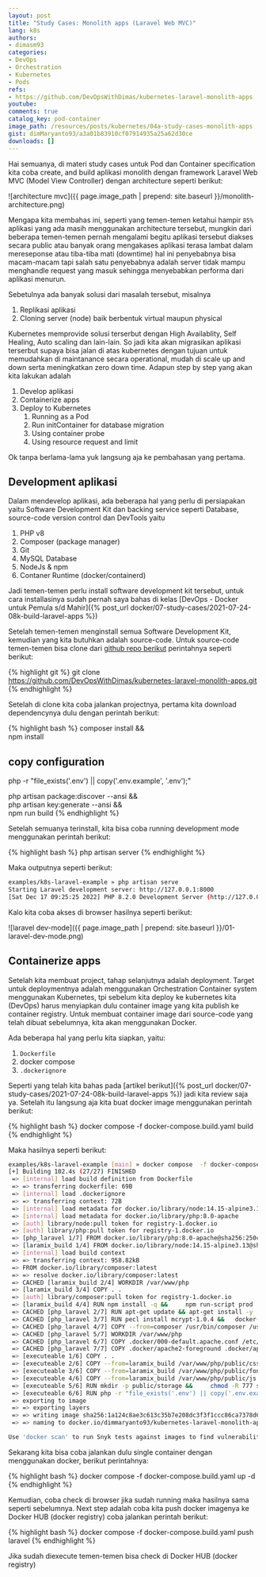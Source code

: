 ```yaml
---
layout: post
title: "Study Cases: Monolith apps (Laravel Web MVC)"
lang: k8s
authors:
- dimasm93
categories:
- DevOps
- Orchestration
- Kubernetes
- Pods
refs: 
- https://github.com/DevOpsWithDimas/kubernetes-laravel-monolith-apps
youtube: 
comments: true
catalog_key: pod-container
image_path: /resources/posts/kubernetes/04a-study-cases-monolith-apps
gist: dimMaryanto93/a3a01b83910cf07914935a25a62d30ce
downloads: []
---
```


Hai semuanya, di materi study cases untuk Pod dan Container specification kita coba create, and build  aplikasi monolith dengan framework Laravel Web MVC (Model View Controller) dengan architecture seperti berikut:

![architecture mvc]({{ page.image_path | prepend: site.baseurl }}/monolith-architecture.png)

Mengapa kita membahas ini, seperti yang temen-temen ketahui hampir `85%` aplikasi yang ada masih menggunakan architecture tersebut, mungkin dari beberapa temen-temen pernah mengalami begitu aplikasi tersebut diakses secara public atau banyak orang mengakases aplikasi terasa lambat dalam mereseponse atau tiba-tiba mati (downtime) hal ini penyebabnya bisa macam-macam tapi salah satu penyebabnya adalah server tidak mampu menghandle request yang masuk sehingga menyebabkan performa dari aplikasi menurun. 

Sebetulnya ada banyak solusi dari masalah tersebut, misalnya 

1. Replikasi aplikasi
2. Cloning server (node) baik berbentuk virtual maupun physical

Kubernetes memprovide solusi terserbut dengan High Availablity, Self Healing, Auto scaling dan lain-lain. So jadi kita akan migrasikan aplikasi terserbut supaya bisa jalan di atas kubernetes dengan tujuan untuk memudahkan di maintanance secara operational, mudah di scale up and down serta meningkatkan zero down time. Adapun step by step yang akan kita lakukan adalah

1. Develop aplikasi
2. Containerize apps
3. Deploy to Kubernetes
    1. Running as a Pod
    2. Run initContainer for database migration
    3. Using container probe
    4. Using resource request and limit

Ok tanpa berlama-lama yuk langsung aja ke pembahasan yang pertama.

<!--more-->

## Development aplikasi

Dalam mendevelop aplikasi, ada beberapa hal yang perlu di persiapakan yaitu Software Development Kit dan backing service seperti Database, source-code version control dan DevTools yaitu

1. PHP v8
2. Composer (package manager)
3. Git
4. MySQL Database
5. NodeJs & npm
6. Contaner Runtime (docker/containerd)

Jadi temen-temen perlu install software development kit tersebut, untuk cara installasinya sudah pernah saya bahas di kelas [DevOps - Docker untuk Pemula s/d Mahir]({% post_url docker/07-study-cases/2021-07-24-08k-build-laravel-apps %})

Setelah temen-temen menginstall semua Software Development Kit, kemudian yang kita butuhkan adalah source-code. Untuk source-code temen-temen bisa clone dari [github repo berikut](https://github.com/DevOpsWithDimas/kubernetes-laravel-monolith-apps) perintahnya seperti berikut:

{% highlight git %}
git clone https://github.com/DevOpsWithDimas/kubernetes-laravel-monolith-apps.git
{% endhighlight %}

Setelah di clone kita coba jalankan projectnya, pertama kita download dependencynya dulu dengan perintah berikut:

{% highlight bash %}
composer install && \
npm install

## copy configuration
php -r "file_exists('.env') || copy('.env.example', '.env');"

php artisan package:discover --ansi && \
php artisan key:generate --ansi && \
npm run build
{% endhighlight %}

Setelah semuanya terinstall, kita bisa coba running development mode menggunakan perintah berikut:

{% highlight bash %}
php artisan server
{% endhighlight %}

Maka outputnya seperti berikut:

```bash
examples/k8s-laravel-example » php artisan serve
Starting Laravel development server: http://127.0.0.1:8000
[Sat Dec 17 09:25:25 2022] PHP 8.2.0 Development Server (http://127.0.0.1:8000) started
```

Kalo kita coba akses di browser hasilnya seperti berikut:

![laravel dev-mode]({{ page.image_path | prepend: site.baseurl }}/01-laravel-dev-mode.png)

## Containerize apps

Setelah kita membuat project, tahap selanjutnya adalah deployment. Target untuk deploymentnya adalah menggunakan Orchestration Container system menggunakan Kubernetes, tpi sebelum kita deploy ke kubernetes kita (DevOps) harus menyiapkan dulu container image yang kita publish ke container registry. Untuk membuat container image dari source-code yang telah dibuat sebelumnya, kita akan menggunakan Docker.

Ada beberapa hal yang perlu kita siapkan, yaitu:

1. `Dockerfile`
2. docker compose
3. `.dockerignore`

Seperti yang telah kita bahas pada [artikel berikut]({% post_url docker/07-study-cases/2021-07-24-08k-build-laravel-apps %}) jadi kita review saja ya. Setelah itu langsung aja kita buat docker image menggunakan perintah berikut:

{% highlight bash %}
docker compose -f docker-compose.build.yaml build
{% endhighlight %}

Maka hasilnya seperti berikut:

```bash
examples/k8s-laravel-example [main] » docker compose  -f docker-compose.build.yaml build
[+] Building 102.4s (27/27) FINISHED                                                                                                                                        
 => [internal] load build definition from Dockerfile                                                                                                                   0.1s
 => => transferring dockerfile: 69B                                                                                                                                    0.1s
 => [internal] load .dockerignore                                                                                                                                      0.0s
 => => transferring context: 72B                                                                                                                                       0.0s
 => [internal] load metadata for docker.io/library/node:14.15-alpine3.13                                                                                               4.0s
 => [internal] load metadata for docker.io/library/php:8.0-apache                                                                                                      4.0s
 => [auth] library/node:pull token for registry-1.docker.io                                                                                                            0.0s
 => [auth] library/php:pull token for registry-1.docker.io                                                                                                             0.0s
 => [php_laravel 1/7] FROM docker.io/library/php:8.0-apache@sha256:250cc0aa50713360672b12342b8477cf6adbf7c6fa6ffd0a59bf5c95c48299db                                    0.0s
 => [laramix_build 1/4] FROM docker.io/library/node:14.15-alpine3.13@sha256:03b86ea1f9071a99ee3de468659c9af95ca0bedbcd7d32bf31d61fa32c1a8ab3                           0.0s
 => [internal] load build context                                                                                                                                      1.4s
 => => transferring context: 958.82kB                                                                                                                                  1.3s
 => FROM docker.io/library/composer:latest                                                                                                                             4.0s
 => => resolve docker.io/library/composer:latest                                                                                                                       4.0s
 => CACHED [laramix_build 2/4] WORKDIR /var/www/php                                                                                                                    0.0s
 => [laramix_build 3/4] COPY . .                                                                                                                                       2.2s
 => [auth] library/composer:pull token for registry-1.docker.io                                                                                                        0.0s
 => [laramix_build 4/4] RUN npm install -q &&     npm run-script prod                                                                                                 64.3s
 => CACHED [php_laravel 2/7] RUN apt-get update && apt-get install -y   curl   git   libicu-dev   libpq-dev   libmcrypt-dev   mariadb-client   openssl   unzip   vim   0.0s
 => CACHED [php_laravel 3/7] RUN pecl install mcrypt-1.0.4 &&   docker-php-ext-install fileinfo exif pcntl bcmath gd mysqli pdo_mysql &&   docker-php-ext-enable mcry  0.0s
 => CACHED [php_laravel 4/7] COPY --from=composer /usr/bin/composer /usr/bin/composer                                                                                  0.0s
 => CACHED [php_laravel 5/7] WORKDIR /var/www/php                                                                                                                      0.0s
 => CACHED [php_laravel 6/7] COPY .docker/000-default.apache.conf /etc/apache2/sites-enabled/000-default.conf                                                          0.0s
 => CACHED [php_laravel 7/7] COPY .docker/apache2-foreground .docker/apache2-foreground                                                                                0.0s
 => [executeable 1/6] COPY . .                                                                                                                                         1.9s
 => [executeable 2/6] COPY --from=laramix_build /var/www/php/public/css public/css                                                                                     0.0s
 => [executeable 3/6] COPY --from=laramix_build /var/www/php/public/fonts public/fonts                                                                                 0.0s
 => [executeable 4/6] COPY --from=laramix_build /var/www/php/public/js public/js                                                                                       0.0s
 => [executeable 5/6] RUN mkdir -p public/storage &&     chmod -R 777 storage/* &&     chmod -R 777 public/storage &&     chmod -R 777 .docker/*                       0.3s
 => [executeable 6/6] RUN php -r "file_exists('.env') || copy('.env.example', '.env');" &&     composer install --no-interaction --optimize-autoloader --no-dev &&    28.9s
 => exporting to image                                                                                                                                                 0.9s
 => => exporting layers                                                                                                                                                0.9s
 => => writing image sha256:1a124c8ae3c613c35b7e208dc3f3f1ccc86ca7378d6a0c26dd2c9d9ca079207b                                                                           0.0s
 => => naming to docker.io/dimmaryanto93/kubernetes-laravel-monolith-apps:v1                                                                                           0.0s

Use 'docker scan' to run Snyk tests against images to find vulnerabilities and learn how to fix them
```

Sekarang kita bisa coba jalankan dulu single container dengan menggunakan docker, berikut perintahnya:

{% highlight bash %}
docker compose -f docker-compose.build.yaml up -d
{% endhighlight %}

Kemudian, coba check di browser jika sudah running maka hasilnya sama seperti sebelumnya. Next step adalah coba kita push docker imagenya ke Docker HUB (docker registry) coba jalankan perintah berikut:

{% highlight bash %}
docker compose -f docker-compose.build.yaml push laravel
{% endhighlight %}

Jika sudah diexecute temen-temen bisa check di Docker HUB (docker registry)